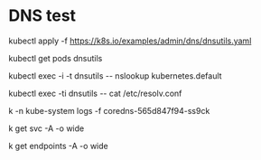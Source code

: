 # DNS test

kubectl apply -f https://k8s.io/examples/admin/dns/dnsutils.yaml

kubectl get pods dnsutils

kubectl exec -i -t dnsutils -- nslookup kubernetes.default

kubectl exec -ti dnsutils -- cat /etc/resolv.conf

k -n kube-system logs -f coredns-565d847f94-ss9ck

k get svc -A -o wide

k get endpoints -A -o wide